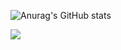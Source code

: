 ![Anurag's GitHub stats](https://github-readme-stats.vercel.app/api?username=jaegwans&show_icons=true&theme=default)

<img src="https://img.shields.io/badge/React-blue?style=flat-square&logo=react&logoColor=white"/>
